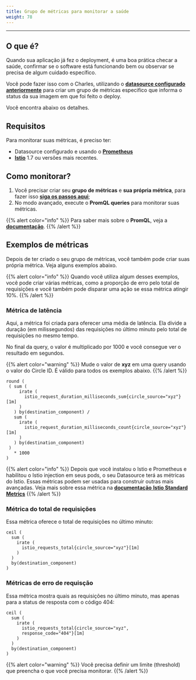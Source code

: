 ```yaml
---
title: Grupo de métricas para monitorar a saúde
weight: 78
---
```


---

## O que é?

Quando sua aplicação já fez o deployment, é uma boa prática checar a saúde, confirmar se o software está funcionando bem ou observar se precisa de algum cuidado específico. 

Você pode fazer isso com o Charles, utilizando o [**datasource configurado anteriormente**](../../../primeiros-passos/definindo-workspace/adicionando-o-datasource) para criar um grupo de métricas especifico que informa o status da sua imagem em que foi feito o deploy. 

 Você encontra abaixo os detalhes.

## Requisitos

Para monitorar suas métricas, é preciso ter: 

*  Datasource configurado e usando o [**Prometheus**](https://prometheus.io/)
*  [**Istio**](https://istio.io/latest/) 1.7 ou versões mais recentes.

## Como monitorar?

1. Você precisar criar seu **grupo de métricas** e **sua própria métrica**, para fazer isso [**siga os passos aqui**](grupo-de-metricas);
2. No modo avançado, execute o **PromQL queries** para monitorar suas métricas. 

{{% alert color="info" %}}
Para saber mais sobre o **PromQL**, veja a [**documentação**](https://prometheus.io/docs/prometheus/latest/querying/basics/).
{{% /alert %}}

## Exemplos de métricas

Depois de ter criado o seu grupo de métricas, você também pode criar suas própria métrica. Veja alguns exemplos abaixo.

{{% alert color="info" %}}
Quando você utiliza algum desses exemplos, você pode criar várias métricas, como a proporção de erro pelo total de requisições e você também pode disparar uma ação se essa métrica atingir 10%. 
{{% /alert %}}

### Métrica de latência 

Aqui, a métrica foi criada para oferecer uma média de latência. Ela divide a duração \(em milissegundos\) das requisições no último minuto pelo total de requisições no mesmo tempo. 

No final da query, o valor é multiplicado por 1000 e você consegue ver o resultado em segundos.

{{% alert color="warning" %}}
Mude o valor de **xyz**  em uma query usando o valor do Circle ID. É válido para todos os exemplos abaixo. 
{{% /alert %}}

```
round (
 ( sum (
     irate (
       istio_request_duration_milliseconds_sum{circle_source="xyz"}[1m]
     )
   ) by(destination_component) /
   sum (
     irate (
       istio_request_duration_milliseconds_count{circle_source="xyz"}[1m]
     )
   ) by(destination_component)
 ) 
   * 1000
)
```

{{% alert color="info" %}}
Depois que você instalou o Istio e Prometheus e habilitou o Istio injection em seus pods,  o seu Datasource terá as métricas do Istio. Essas métricas podem ser usadas para construir outras mais avançadas. Veja mais sobre essa métrica na [**documentação** **Istio Standard Metrics**](https://istio.io/latest/docs/reference/config/metrics/)
{{% /alert %}}

### Métrica do total de requisições 

Essa métrica oferece o total de requisições no último minuto: 

```
ceil (
  sum (
    irate (
      istio_requests_total{circle_source="xyz"}[1m]
    )
  ) 
  by(destination_component)
) 
```

### Métricas de erro de requisção

Essa métrica mostra quais as requisições no último minuto, mas apenas para a status de resposta com o código 404: 

```
ceil (
  sum (
    irate (
      istio_requests_total{circle_source="xyz",
      response_code="404"}[1m]
    )
  ) 
  by(destination_component)
) 
```

{{% alert color="warning" %}}
Você precisa definir um limite \(threshold\) que preencha o que você precisa monitorar. 
{{% /alert %}}

